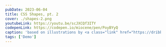 ```yaml
---
pubDate: 2023-06-04
title: CSS Shapes, pt. 2
cover: ./shapes-2.png
youtubeLink: https://youtu.be/scJXCQf3ITY
codepenLink: https://codepen.io/miocene/pen/PoyBYyQ
caption: 'based on illustrations by <a class="link" href="https://dribbble.com/gigantic_click">Mark Rise</a>'
tags: ['Demo']
---
```


<div class="person">
  <div class="person__head">
    <div class="person__beard"></div>
    <div class="person__face"></div>
  </div>
</div>

<style>
  .demo {
    --black: #00202a;
    --grey: #003444;
    --light-grey: #547d8f;
    --white: #f8f8f8;
    --skin: #f77676;
    --dark-skin: #cc3c40;
    --light-skin: #f3af9f;
    --red: #f44d5f;
    --dark-red: #cc3040;
    --light-red: #eab1ae;
    background-color: #fcd2c7;
  }

  .person, .person::before, .person::after, .person *, .person *::after, .person *::before {
    position: absolute;
    content: '';
  }



  /* PERSON */
  /* neck */
  .person {
    top: 50%; left: 50%;
    width: 88px; height: 276px;
    background: linear-gradient(86deg, var(--light-skin) 90%, transparent 91%);
    translate: -42px -100px;
  }

  /* body */
  .person::before {
    top: 147px; left: -106px;
    width: 313px; height: 129px;
    background: 
        /* dark lines */
        linear-gradient(-8deg, transparent 108px, var(--dark-red) 109px, var(--dark-red) 110px, transparent 111px) 198px 0 no-repeat,
        linear-gradient(-39deg, transparent 60px, var(--dark-red) 61px, var(--dark-red) 62px, transparent 63px),
        linear-gradient(-102deg, transparent 74px, var(--dark-red) 75px, var(--dark-red) 76px, transparent 77px),
        linear-gradient(-80deg, transparent 106px, var(--dark-red) 107px, var(--dark-red) 108px, transparent 109px),
        /* armpit */
        conic-gradient(from 3rad, var(--red) 22deg, transparent 0) 25px 49px / 50px 80px no-repeat, 
        /* coat */
        linear-gradient(-79deg, var(--red) 126px, transparent 11px),
        /* light lines */
        linear-gradient(-8deg, transparent 97px, var(--light-red) 98px, var(--light-red) 99px, transparent 100px),
        linear-gradient(108deg, transparent 149px, var(--light-red) 150px, var(--light-red) 151px, transparent 152px) 0 9px no-repeat,
        /* shirt */ 
        linear-gradient(-15deg, var(--white) 155px, transparent 125px),
        var(--light-skin);
    -webkit-mask-image: conic-gradient(from 126deg at 50% -21%, black 109deg, transparent 0);
  }

  /* top of the head */
  .person__head {
    top: -62px; left: 24px;
    width: 74px; height: 74px;
    background: var(--light-skin);
    border-radius: 50%;
  }

  /* ear */
  .person__head::before {
    top: 37px; left: -78px;
    width: 20px; height: 21px;
    background: var(--dark-skin);
    border-radius: 13px 0 0 0;
    transform-origin: top left;
    transform: skewX(41deg);
  }

  /* brows */
  .person__head::after {
    top: 24px; left: -64px;
    width: 87px; height: 13px;
    background:
        /* light lines */
        linear-gradient(0deg, var(--light-grey) 2px, transparent 3px) 0 0 / 28px 7px no-repeat,
        linear-gradient(0deg, var(--light-grey) 2px, transparent 3px) 46px 0 / 41px 7px no-repeat,
        /* brows */
        linear-gradient(100deg, var(--grey) 31px, transparent 3px) 5px 0 / 32px 100% no-repeat,
        linear-gradient(var(--grey) 100%, transparent 3px) 50px 0 / 32px 100% no-repeat;
  }

  /* beard */
  .person__beard {
    top: 64px; left: -76px;
    width: 131px; height: 153px;
    background:
        /* shadows */
        conic-gradient(from 0.2rad at 13% 41%, var(--black) 7%, transparent calc(7% + 0.2%)), 
        conic-gradient(from -1rad at 93% 36%, var(--black) 14%, transparent calc(14% + 0.2%)), 
        /* beard shape */
        linear-gradient(284deg, var(--grey) 77%, transparent 0) 0 0 / 100px 100% no-repeat, 
        linear-gradient(83deg, var(--grey) 62.7%, transparent 0) 40px 0 no-repeat;
    border-radius: 0 0 15px 24px;
    transform-origin: top left;
    rotate: 7deg;
  }

  .person__beard::before {
    top: 42px; left: 31px;
    width: 55px; height: 27px;
    background:
        /* lips */
        linear-gradient(-16deg, transparent 18px, var(--dark-skin) 18px, var(--dark-skin) 19px, transparent 20px) 8px 0 / 38px 100% no-repeat, 
        /* shadows */
        conic-gradient(from 190deg at 60% 41%, var(--skin) 18%, transparent 0), 
        linear-gradient(107deg, var(--skin) 35%, transparent calc(35% + 1px)), 
        /* skin */
        linear-gradient(58deg, var(--light-skin) 81%, transparent calc(81% + 1px));
    transform-origin: top left;
    rotate: -14deg;
    border-radius: 0 0 5px 6px;
    -webkit-mask-image: conic-gradient(from 83deg at 14% 15%, black 34%, transparent 0);
  }

  /* beard lines */
  .person__beard::after {
    top: 0px; left: 0px;
    width: 100%; height: 162px;
    background: 
        linear-gradient(79deg, transparent 111px, var(--light-grey) 111px, var(--light-grey) 113px, transparent 113px) 0px 53px / 100% 71px no-repeat, 
        linear-gradient(87deg, transparent 82px, var(--light-grey) 82px, var(--light-grey) 84px, transparent 84px) 0px 88px / 100% 74px no-repeat, 
        linear-gradient(89deg, transparent 62px, var(--light-grey) 62px, var(--light-grey) 64px, transparent 64px) 0px 70px / 100% 24px no-repeat, 
        linear-gradient(95deg, transparent 48px, var(--light-grey) 48px, var(--light-grey) 50px, transparent 50px) 0px 82px / 100% 54px no-repeat, 
        linear-gradient(97deg, transparent 26px, var(--light-grey) 26px, var(--light-grey) 28px, transparent 28px) 0px 64px / 100% 96px no-repeat;
  }

  .person__face {
    top: 46px; left: -3px;
    width: 50px; height: 45px;
    background:
        /* undereye circle */ 
        linear-gradient(157deg, transparent 27px, var(--skin) 28px, var(--skin) 29px, transparent 30px) 0 0 / 37px 100% no-repeat,
        /* background */
        var(--light-skin);
    border-radius: 0 0 8px;
    transform-origin: top left;
    rotate: 23deg;
  }

  /* nose */
  .person__face::before {
    top: 2px; left: -58px;
    width: 80px; height: 82px;
    background:
        /* undereye circle */
        linear-gradient(194deg, transparent 55px, var(--dark-skin) 56px, var(--dark-skin) 57px, transparent 58px) 0px 0px / 18px 100% no-repeat,
        /* shadows */
        linear-gradient(5deg, var(--skin) 24%, transparent calc(22% + 1px)) 0 0 / 40px 100% no-repeat,
        linear-gradient(93deg, var(--skin) 33%, transparent calc(33% + 1px)) 0px 9px no-repeat, 
        /* skin */
        linear-gradient(104deg, var(--light-skin) 73px, transparent 74px);
    transform-origin: top left;
    border-radius: 0 0 0 9px;
    rotate: -15deg;
    transform: skewY(-23deg);
  }

  /* eyes */
  .person__face::after {
    top: 27px; left: -38px;
    width: 8px; height: 8px;
    background: var(--grey);
    border-radius: 50%;
    box-shadow: 46px 0 var(--grey);
    rotate: -23deg;
  }
</style>